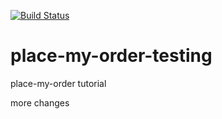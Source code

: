 [![Build Status](https://travis-ci.org/KNeu/place-my-order.png?branch=master)](https://travis-ci.org/KNeu/place-my-order)

# place-my-order-testing


place-my-order tutorial

more changes
